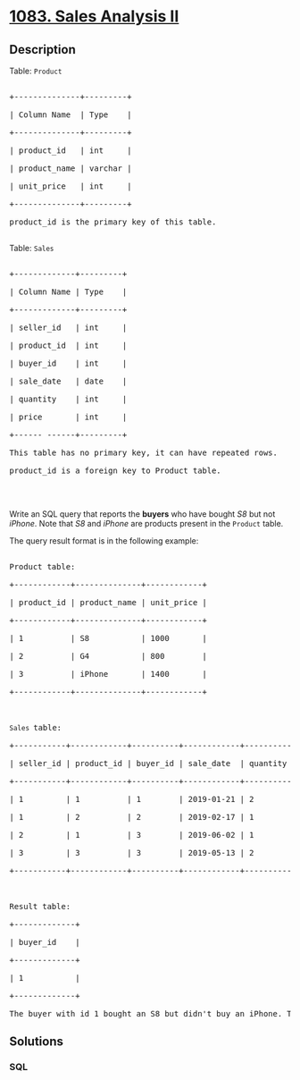 # [1083. Sales Analysis II](https://leetcode.com/problems/sales-analysis-ii)



## Description

<p>Table:&nbsp;<code>Product</code></p>



<pre>

+--------------+---------+

| Column Name  | Type    |

+--------------+---------+

| product_id   | int     |

| product_name | varchar |

| unit_price   | int     |

+--------------+---------+

product_id is the primary key of this table.

</pre>



<p>Table:&nbsp;<code>Sales</code></p>



<pre>

+-------------+---------+

| Column Name | Type    |

+-------------+---------+

| seller_id   | int     |

| product_id  | int     |

| buyer_id    | int     |

| sale_date   | date    |

| quantity    | int     |

| price       | int     |

+------ ------+---------+

This table has no primary key, it can have repeated rows.

product_id is a foreign key to Product table.

</pre>



<p>&nbsp;</p>



<p>Write an SQL query that reports the <strong>buyers</strong> who have bought <em>S8</em> but not <em>iPhone</em>. Note that <em>S8</em> and <em>iPhone</em> are products present in the <code>Product</code> table.</p>



<p>The query result format is in the following example:</p>



<pre>

Product table:

+------------+--------------+------------+

| product_id | product_name | unit_price |

+------------+--------------+------------+

| 1          | S8           | 1000       |

| 2          | G4           | 800        |

| 3          | iPhone       | 1400       |

+------------+--------------+------------+



<code>Sales </code>table:

+-----------+------------+----------+------------+----------+-------+

| seller_id | product_id | buyer_id | sale_date  | quantity | price |

+-----------+------------+----------+------------+----------+-------+

| 1         | 1          | 1        | 2019-01-21 | 2        | 2000  |

| 1         | 2          | 2        | 2019-02-17 | 1        | 800   |

| 2         | 1          | 3        | 2019-06-02 | 1        | 800   |

| 3         | 3          | 3        | 2019-05-13 | 2        | 2800  |

+-----------+------------+----------+------------+----------+-------+



Result table:

+-------------+

| buyer_id    |

+-------------+

| 1           |

+-------------+

The buyer with id 1 bought an S8 but didn&#39;t buy an iPhone. The buyer with id 3 bought both.</pre>



## Solutions

<!-- tabs:start -->

### **SQL**

```sql

```

<!-- tabs:end -->